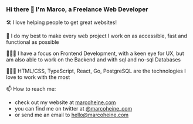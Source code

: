 ### Hi there 👋 I'm Marco, a Freelance Web Developer

🛠 I love helping people to get great websites!

🚀 I do my best to make every web project I work on as accessible, fast and functional as possible 

👨🏻‍🎓 I have a focus on Frontend Development, with a keen eye for UX, but am also able to work on the Backend and with sql and no-sql Databases

👨🏻‍🔬 HTML/CSS, TypeScript, React, Go, PostgreSQL are the technologies I love to work with the most

📫 How to reach me: 
- check out my website at [marcoheine.com](https://marcoheine.com) 
- you can find me on twitter at [@marcoheine_com](https://twitter.com/marcoheine_com) 
- or send me an email to [hello@marcoheine.com](mailto:hello@marcoheine.com)



